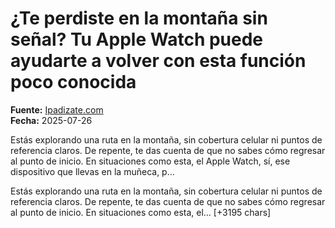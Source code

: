 # ¿Te perdiste en la montaña sin señal? Tu Apple Watch puede ayudarte a volver con esta función poco conocida

**Fuente:** [Ipadizate.com](https://ipadizate.com/apple-watch/te-perdiste-en-la-montana-sin-senal-tu-apple-watch-puede-ayudarte-a-volver-con-esta-funcion-poco-conocida)  
**Fecha:** 2025-07-26

Estás explorando una ruta en la montaña, sin cobertura celular ni puntos de referencia claros. De repente, te das cuenta de que no sabes cómo regresar al punto de inicio. En situaciones como esta, el Apple Watch, sí, ese dispositivo que llevas en la muñeca, p…

Estás explorando una ruta en la montaña, sin cobertura celular ni puntos de referencia claros. De repente, te das cuenta de que no sabes cómo regresar al punto de inicio. En situaciones como esta, el… [+3195 chars]
